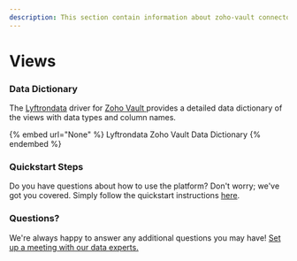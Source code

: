 ```yaml
---
description: This section contain information about zoho-vault connector views information
---
```


# Views

### Data Dictionary

The [Lyftrondata](https://www.lyftrondata.com/) driver for [Zoho Vault](None/)[ ](https://www.lyftrondata.com/integration/zoho-vault/)provides a detailed data dictionary of the views with data types and column names.

{% embed url="None" %}
Lyftrondata Zoho Vault Data Dictionary
{% endembed %}

### Quickstart Steps

Do you have questions about how to use the platform? Don't worry; we've got you covered. Simply follow the quickstart instructions [here](../README.md).

### Questions? <a href="#questions" id="questions"></a>

We're always happy to answer any additional questions you may have! [Set up a meeting with our data experts.](https://www.lyftrondata.com/book-a-meeting/)


